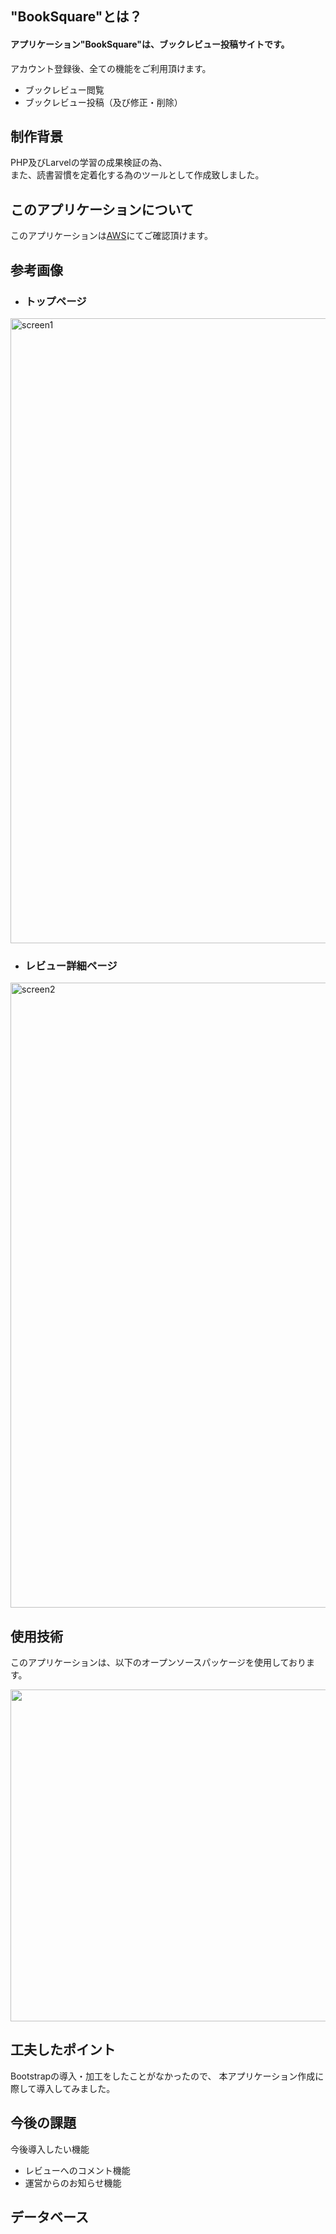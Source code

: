 ## "BookSquare"とは？
#### アプリケーション"BookSquare"は、ブックレビュー投稿サイトです。

アカウント登録後、全ての機能をご利用頂けます。
- ブックレビュー閲覧  
- ブックレビュー投稿（及び修正・削除）

## 制作背景
PHP及びLarvelの学習の成果検証の為、  
また、読書習慣を定着化する為のツールとして作成致しました。

## このアプリケーションについて
このアプリケーションは<a href="http://54.95.64.113/">AWS</a>にてご確認頂けます。

## 参考画像 
- ### トップページ 
<img width="1000" alt="screen1" src="https://user-images.githubusercontent.com/66307522/93222925-6fc67700-f7aa-11ea-8cec-adaf399b952c.png">

- ### レビュー詳細ページ  
<img width="1000" alt="screen2" src="https://user-images.githubusercontent.com/66307522/93421958-a22cbd00-f8ed-11ea-8715-8825b5e741ae.png">


## 使用技術
このアプリケーションは、以下のオープンソースパッケージを使用しております。

<img width="531" src="https://user-images.githubusercontent.com/66307522/93224603-3ee74180-f7ac-11ea-8e2f-899d4181827d.jpg">

## 工夫したポイント
Bootstrapの導入・加工をしたことがなかったので、
本アプリケーション作成に際して導入してみました。

## 今後の課題
今後導入したい機能

- レビューへのコメント機能
- 運営からのお知らせ機能

## データベース
